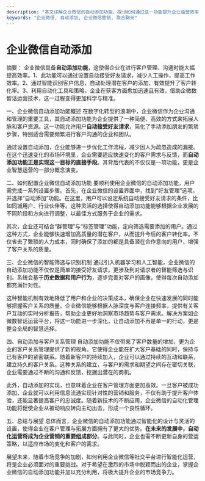 ```yaml
---
description: "本文详解企业微信的自动添加功能，探讨如何通过这一功能提升企业运营效率，实现更好的客户获取。"
keywords: "企业微信, 自动添加, 企业微信营销, 聚合聊天"
---
```

# 企业微信自动添加

摘要： 
企业微信具备**自动添加功能**，这使得企业在进行客户管理、沟通时能大幅提高效率。1、此功能可以通过设置自动接受好友请求，减少人工操作，提高工作效率。2、通过智能识别客户信息，自动处理潜在客户的添加，有效提升了客户转化率。3、利用自动化工具和策略，企业在获客方面愈加迅速且有效，借助企微数智话运营技术，这一过程变得更加科学与精准。

一、企业微信自动添加功能概述
在数字化转型的浪潮中，企业微信作为企业沟通和管理的重要工具，其自动添加功能为企业提供了一种简便、高效的方式来拓展人脉和客户资源。这一功能允许用户**自动接受好友请求**，简化了手动添加朋友的繁琐步骤，特别适合需要频繁进行客户沟通的企业和团队。

通过设置自动添加，企业能够进一步优化工作流程，减少因人为疏忽造成的漏接。在这个迅速变化的市场环境里，企业需要适应快速变化的客户需求与反馈，而**自动添加功能正是实现这一目标的直接手段**。其背后代表的不仅仅是一项功能，更是企业智慧运营的一部分概念演变。

二、如何配置企业微信自动添加功能
要顺利使用企业微信的自动添加功能，用户需完成一系列设置步骤。首先，在企业微信的设置界面中，找到“好友管理”选项，并选择“自动添加”功能。在这里，用户可以设定系统自动接受好友请求的条件，比如同城用户、行业伙伴等。这种灵活的选择使得自动添加功能能够根据企业发展的不同阶段和方向进行调整，以最佳方式服务于企业的需求。

其次，企业还可结合“群管理”与“标签管理”功能，定向筛选需要添加的用户。通过这种方式，企业能够快速增加高质量的潜在客户，从而提升今后的客户转化率。不仅省去了繁琐的人力成本，同时确保了添加的都是具备潜在合作意向的用户，增强了客户关系的质量。

三、企业微信的智能筛选与识别机制
通过引入机器学习和人工智能，企业微信的自动添加功能不仅仅是简单的接受好友请求，更涉及到对请求者的智能筛选与识别。系统会基于**历史数据和用户行为**，逐步完善对客户的画像，使得每次自动添加都充满针对性。

这种智能机制有效地降低了用户和企业的决策成本，确保企业在快速发展的同时能够把握客户关系的质量。企业微信能够根据人脉深度与客户连接频率，提供有关客户互动的实时分析报告，帮助企业更好地洞察市场趋势与客户需求。解决方案如企微数智话运营平台，将这一功能进一步深化，让自动添加不再是单一的行动，更是整合全局的智慧选择。

四、自动添加与客户关系管理
自动添加功能不仅带来了客户数量的增加，更为企业的客户关系管理提供了新的视角。它使得企业能在扩大客户基础的同时，保持与已有客户的紧密联系。随着新客户的持续加入，企业可以通过持续的互动和联系，建立持久的客户关系。这种关系的建立，与客户的需求和期望之间存在密切关联，企业需要通过不断的沟通和反馈，挖掘出潜在的商机。

此外，自动添加的实现，也意味着企业在客户管理方面更加高效。一旦客户被成功添加，企业就可以利用信息流通实现针对性的营销和服务，不仅有助于提升客户体验，还能显著提高客户的忠诚度。随着新技术的不断应用，企业微信的自动化管理功能将促使企业从被动响应转向主动出击，形成一个良性循环。

五、总结与展望
总体而言，企业微信的自动添加功能通过智能化的设计与灵活的设置，使得企业在客户管理与拓展方面拥有了更大的优势。**在未来的发展中，自动化运营将成为企业营销的重要组成部分**。与此同时，企业也需不断更新自身的营运策略，以适应市场的变化和客户的需求。

展望未来，随着市场竞争的加剧，如何利用企业微信等社交平台进行智能化运营，将是企业必须面对的重要挑战。对于希望在激烈的市场中脱颖而出的企业，掌握企业微信的自动添加功能并加以充分利用，将极大提升企业的市场竞争力。
